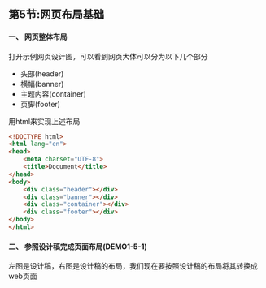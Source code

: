 ## 第5节:网页布局基础

#### 一、 网页整体布局
打开示例网页设计图，可以看到网页大体可以分为以下几个部分
* 头部(header)
* 横幅(banner)
* 主题内容(container)
* 页脚(footer)

用html来实现上述布局
``` html
<!DOCTYPE html>
<html lang="en">
<head>
    <meta charset="UTF-8">
    <title>Document</title>
</head>
<body>
    <div class="header"></div>
    <div class="banner"></div>
    <div class="container"></div>
    <div class="footer"></div>
</body>
</html>
```

#### 二、 参照设计稿完成页面布局(DEMO1-5-1)

左图是设计稿，右图是设计稿的布局，我们现在要按照设计稿的布局将其转换成web页面




